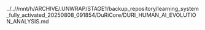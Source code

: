 ../..//mnt/h/ARCHIVE/.UNWRAP/STAGE1/backup_repository/learning_system_fully_activated_20250808_091854/DuRiCore/DURI_HUMAN_AI_EVOLUTION_ANALYSIS.md